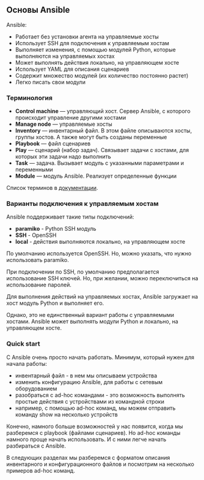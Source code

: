 ## Основы Ansible

Ansible:
* Работает без установки агента на управляемые хосты
* Использует SSH для подключения к управляемым хостам
* Выполняет изменения, с помощью модулей Python, которые выполняются на управляемых хостах
* Может выполнять действия локально, на управляющем хосте
* Использует YAML для описания сценариев
* Содержит множество модулей (их количество постоянно растет)
* Легко писать свои модули

### Терминология
* __Control machine__ —  управляющий хост. Сервер Ansible, с которого происходит управление другими хостами
* __Manage node__ —  управляемые хосты
* __Inventory__ —  инвентарный файл. В этом файле описываются хосты, группы хостов. А также могут быть созданы переменные
* __Playbook__ — файл сценариев
* __Play__ —  сценарий (набор задач). Связывает задачи с хостами, для которых эти задачи надо выполнить
* __Task__ —  задача. Вызывает модуль с указанными параметрами и переменными
* __Module__ — модуль Ansible. Реализует определенные функции

Список терминов в [документации](http://docs.ansible.com/ansible/glossary.html).

### Варианты подключения к управляемым хостам
Ansible поддерживает такие типы подключений:
* __paramiko__ - Python SSH модуль
* __SSH__ - OpenSSH
* __local__ - действия выполняются локально, на управляющем хосте

По умолчанию используется OpenSSH. Но, можно указать, что нужно использовать paramiko.

При подключении по SSH, по умолчанию предполагается использование SSH ключей. Но, при желании, можно переключиться на использование паролей.


Для выполнения действий на управляемых хостах, Ansible загружает на хост модуль Python и выполняет его.

Однако, это не единственный вариант работы с управляемыми хостами.
Ansible может выполнять модули Python и локально, на управляющем хосте.


### Quick start

С Ansible очень просто начать работать. Минимум, который нужен для начала работы:
* инвентарный файл - в нем мы описываем устройства
* изменить конфигурацию Ansible, для работы с сетевым оборудованием
* разобраться с ad-hoc командами - это возможность выполнять простые действия с устройствами из командной строки
 * например, с помощью ad-hoc команд, мы можем отправить команду show на несколько устройств

Конечно, намного больше возможностей у нас появится, когда мы разберемся с playbook (файлами сценариев). Но ad-hoc команды намного проще начать использовать. И с ними легче начать разбираться с Ansible.

В следующих разделах мы разберемся с форматом описания инвентарного и конфигурационного файлов и посмотрим на несколько примеров ad-hoc команд.
